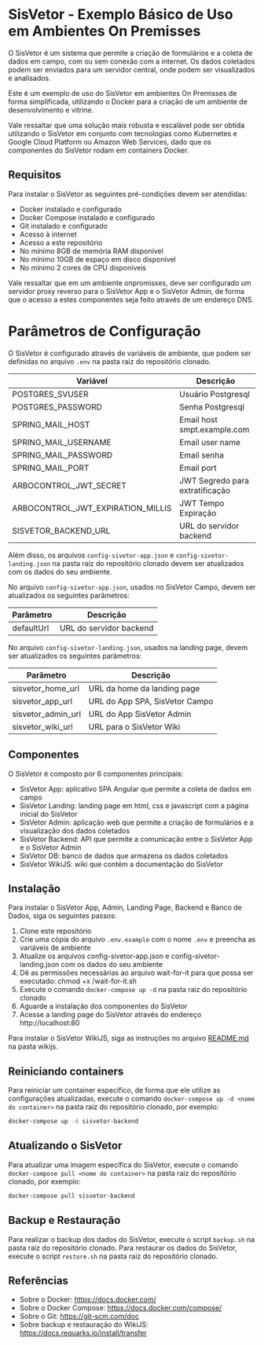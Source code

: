 # SisVetor - Exemplo Básico de Uso em Ambientes On Premisses

O SisVetor é um sistema que permite a criação de formulários e a coleta de dados em campo,
com ou sem conexão com a internet. Os dados coletados podem ser enviados para um servidor central, onde podem ser visualizados e analisados.

Este é um exemplo de uso do SisVetor em ambientes On Premisses de forma simplificada, utilizando o Docker para a criação de um ambiente de desenvolvimento e vitrine.

Vale ressaltar que uma solução mais robusta e escalável pode ser obtida utilizando o SisVetor em conjunto com
tecnologias como Kubernetes e Google Cloud Platform ou Amazon Web Services, dado que os componentes do SisVetor rodam em containers Docker.

## Requisitos

Para instalar o SisVetor as seguintes pré-condições devem ser atendidas:

- Docker instalado e configurado
- Docker Compose instalado e configurado
- Git instalado e configurado
- Acesso à internet
- Acesso a este repositório
- No mínimo 8GB de memória RAM disponível
- No mínimo 10GB de espaço em disco disponível
- No mínimo 2 cores de CPU disponíveis

Vale ressaltar que em um ambiente onpromisses, deve ser configurado um servidor proxy reverso para o SisVetor App e o SisVetor Admin, de forma que o acesso a estes componentes seja feito através de um endereço DNS.

# Parâmetros de Configuração

O SisVetor é configurado através de variáveis de ambiente, que podem ser definidas no arquivo `.env` na pasta raiz do repositório clonado.

| Variável                          | Descrição                       |
| --------------------------------- | ------------------------------- |
| POSTGRES_SVUSER                   | Usuário Postgresql              |
| POSTGRES_PASSWORD                 | Senha Postgresql                |
| SPRING_MAIL_HOST                  | Email host smpt.example.com     |
| SPRING_MAIL_USERNAME              | Email user name                 |
| SPRING_MAIL_PASSWORD              | Email senha                     |
| SPRING_MAIL_PORT                  | Email port                      |
| ARBOCONTROL_JWT_SECRET            | JWT Segredo para extratificação |
| ARBOCONTROL_JWT_EXPIRATION_MILLIS | JWT Tempo Expiração             |
| SISVETOR_BACKEND_URL              | URL do servidor backend         |

Além disso, os arquivos `config-sivetor-app.json` e `config-sivetor-landing.json` na pasta raiz do repositório clonado devem ser atualizados com os dados do seu ambiente.

No arquivo `config-sivetor-app.json`, usados no SisVetor Campo, devem ser atualizados os seguintes parâmetros:

| Parâmetro  | Descrição               |
| ---------- | ----------------------- |
| defaultUrl | URL do servidor backend |

No arquivo `config-sivetor-landing.json`, usados na landing page, devem ser atualizados os seguintes parâmetros:

| Parâmetro          | Descrição                      |
| ------------------ | ------------------------------ |
| sisvetor_home_url  | URL da home da landing page    |
| sisvetor_app_url   | URL do App SPA, SisVetor Campo |
| sisvetor_admin_url | URL do App SisVetor Admin      |
| sisvetor_wiki_url  | URL para o SisVetor Wiki       |

## Componentes

O SisVetor é composto por 6 componentes principais:

- SisVetor App: aplicativo SPA Angular que permite a coleta de dados em campo
- SisVetor Landing: landing page em html, css e javascript com a página inicial do SisVetor
- SisVetor Admin: aplicação web que permite a criação de formulários e a visualização dos dados coletados
- SisVetor Backend: API que permite a comunicação entre o SisVetor App e o SisVetor Admin
- SisVetor DB: banco de dados que armazena os dados coletados
- SisVetor WikiJS: wiki que contém a documentação do SisVetor

## Instalação

Para instalar o SisVetor App, Admin, Landing Page, Backend e Banco de Dados, siga os seguintes passos:

1. Clone este repositório
2. Crie uma cópia do arquivo `.env.example` com o nome `.env` e preencha as variáveis de ambiente
3. Atualize os arquivos config-sivetor-app.json e config-sivetor-landing.json com os dados do seu ambiente
4. Dê as permissões necessárias ao arquivo wait-for-it para que possa ser executado: chmod +x /wait-for-it.sh
5. Execute o comando `docker-compose up -d` na pasta raiz do repositório clonado
6. Aguarde a instalação dos componentes do SisVetor
7. Acesse a landing page do SisVetor através do endereço http://localhost:80

Para instalar o SisVetor WikiJS, siga as instruções no arquivo [README.md](wikijs/README.md) na pasta wikijs.

## Reiniciando containers

Para reiniciar um container específico, de forma que ele utilize as configurações atualizadas, execute o comando `docker-compose up -d <nome do container>` na pasta raiz do repositório clonado, por exemplo:

```bash
docker-compose up -d sisvetor-backend
```

## Atualizando o SisVetor

Para atualizar uma imagem específica do SisVetor, execute o comando `docker-compose pull <nome do container>` na pasta raiz do repositório clonado, por exemplo:

```bash
docker-compose pull sisvetor-backend
```

## Backup e Restauração

Para realizar o backup dos dados do SisVetor, execute o script `backup.sh` na pasta raiz do repositório clonado.
Para restaurar os dados do SisVetor, execute o script `restore.sh` na pasta raiz do repositório clonado.

## Referências

- Sobre o Docker: https://docs.docker.com/
- Sobre o Docker Compose: https://docs.docker.com/compose/
- Sobre o Git: https://git-scm.com/doc
- Sobre backup e restauração do WikiJS: https://docs.requarks.io/install/transfer
